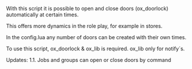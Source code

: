 With this script it is possible to open and close doors (ox_doorlock) automatically at certain times.

This offers more dynamics in the role play, for example in stores.

In the config.lua any number of doors can be created with their own times.

To use this script, ox_doorlock & ox_lib is required.
ox_lib only for notify´s.

Updates:
1.1.
Jobs and groups can open or close doors by command
